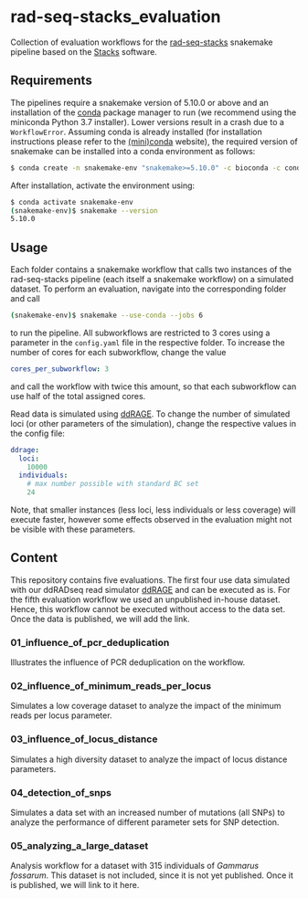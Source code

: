 # rad-seq-stacks_evaluation
Collection of evaluation workflows for the [rad-seq-stacks](https://github.com/snakemake-workflows/rad-seq-stacks) snakemake pipeline based on the [Stacks](http://catchenlab.life.illinois.edu/stacks/) software.

## Requirements
The pipelines require a snakemake version of 5.10.0 or above and an installation of the [conda](https://docs.conda.io/en/latest/miniconda.html) package manager to run (we recommend using the miniconda Python 3.7 installer).
Lower versions result in a crash due to a `WorkflowError`.
Assuming conda is already installed (for installation instructions please refer to the [(mini)conda](https://docs.conda.io/en/latest/miniconda.html) website), the required version of snakemake can be installed into a conda environment as follows:
```bash
$ conda create -n snakemake-env "snakemake>=5.10.0" -c bioconda -c conda-forge
```
After installation, activate the environment using:
```bash
$ conda activate snakemake-env
(snakemake-env)$ snakemake --version
5.10.0
```

## Usage
Each folder contains a snakemake workflow that calls two instances of the rad-seq-stacks pipeline (each itself a snakemake workflow) on a simulated dataset.
To perform an evaluation, navigate into the corresponding folder and call
```bash
(snakemake-env)$ snakemake --use-conda --jobs 6
```
to run the pipeline.
All subworkflows are restricted to 3 cores using a parameter in the `config.yaml` file in the respective folder.
To increase the number of cores for each subworkflow, change the value
```yaml
cores_per_subworkflow: 3
```
and call the workflow with twice this amount, so that each subworkflow can use half of the total assigned cores.

Read data is simulated using [ddRAGE](https://ddrage.readthedocs.io/en/latest/).
To change the number of simulated loci (or other parameters of the simulation), change the respective values in the config file:
```yaml
ddrage:
  loci:
    10000
  individuals:
    # max number possible with standard BC set
    24
```
Note, that smaller instances (less loci, less individuals or less coverage) will execute faster, however some effects observed in the evaluation might not be visible with these parameters.


## Content
This repository contains five evaluations.
The first four use data simulated with our ddRADseq read simulator [ddRAGE](https://ddrage.readthedocs.io/en/latest/) and can be executed as is.
For the fifth evaluation workflow we used an unpublished in-house dataset.
Hence, this workflow cannot be executed without access to the data set.
Once the data is published, we will add the link.

### 01_influence_of_pcr_deduplication
Illustrates the influence of PCR deduplication on the workflow.

### 02_influence_of_minimum_reads_per_locus
Simulates a low coverage dataset to analyze the impact of the minimum reads per locus parameter.

### 03_influence_of_locus_distance
Simulates a high diversity dataset to analyze the impact of locus distance parameters.

### 04_detection_of_snps
Simulates a data set with an increased number of mutations (all SNPs) to analyze the performance of different parameter sets for SNP detection.

### 05_analyzing_a_large_dataset
Analysis workflow for a dataset with 315 individuals of *Gammarus fossarum*.
This dataset is not included, since it is not yet published.
Once it is published, we will link to it here.
